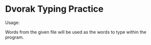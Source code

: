 # Dvorak Typing Practice

Usage: <executable> <filename>

Words from the given file will be used as the words to type within the program.
